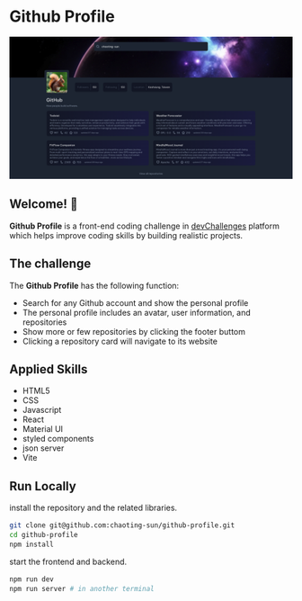 # Github Profile
![Design Preview](./src/design/webpage.png)

## Welcome! 👋

**Github Profile** is a front-end coding challenge in [devChallenges](https://devchallenges.io/) platform which helps improve coding skills by building realistic projects.

## The challenge

The **Github Profile** has the following function:

- Search for any Github account and show the personal profile
- The personal profile includes an avatar, user information, and repositories
- Show more or few repositories by clicking the footer buttom
- Clicking a repository card will navigate to its website

## Applied Skills

- HTML5
- CSS
- Javascript
- React
- Material UI
- styled components
- json server
- Vite

## Run Locally

install the repository and the related libraries.

```bash
git clone git@github.com:chaoting-sun/github-profile.git
cd github-profile
npm install
```

start the frontend and backend.

```bash
npm run dev
npm run server # in another terminal
```
